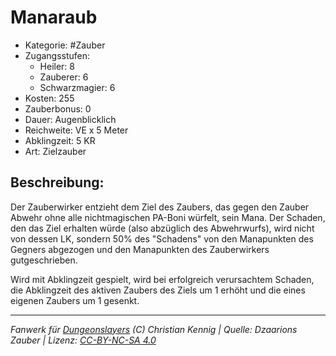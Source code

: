 # Manaraub

- Kategorie: #Zauber
- Zugangsstufen:
  - Heiler: 8
  - Zauberer: 6
  - Schwarzmagier: 6
- Kosten: 255
- Zauberbonus: 0
- Dauer: Augenblicklich
- Reichweite: VE x 5 Meter
- Abklingzeit: 5 KR
- Art: Zielzauber

## Beschreibung:

Der Zauberwirker entzieht dem Ziel des Zaubers, das gegen den Zauber Abwehr ohne alle nichtmagischen PA-Boni würfelt, sein Mana. Der Schaden, den das Ziel erhalten würde (also abzüglich des Abwehrwurfs), wird nicht von dessen LK, sondern 50% des "Schadens" von den Manapunkten des Gegners abgezogen und den Manapunkten des Zauberwirkers gutgeschrieben.

Wird mit Abklingzeit gespielt, wird bei erfolgreich verursachtem Schaden, die Abklingzeit des aktiven Zaubers des Ziels um 1 erhöht und die eines eigenen Zaubers um 1 gesenkt.

---

_Fanwerk für [Dungeonslayers](https://www.dungeonslayers.net/) (C) Christian Kennig | Quelle: Dzaarions Zauber | Lizenz: [CC-BY-NC-SA 4.0](https://creativecommons.org/licenses/by-nc-sa/4.0/deed.de)_
